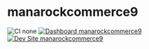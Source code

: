 # manarockcommerce9

![CI none](https://img.shields.io/badge/ci-none-orange.svg)
[![Dashboard manarockcommerce9](https://img.shields.io/badge/dashboard-manarockcommerce9-yellow.svg)](https://dashboard.pantheon.io/sites/3ce565b9-2236-4ae8-a574-192fd6c82fcc#dev/code)
[![Dev Site manarockcommerce9](https://img.shields.io/badge/site-manarockcommerce9-blue.svg)](http://dev-manarockcommerce9.pantheonsite.io/)